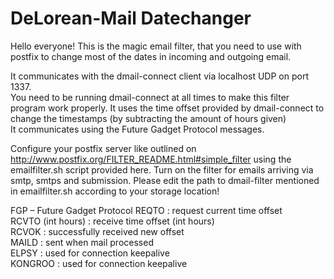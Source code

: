 # DeLorean-Mail Datechanger  

Hello everyone! This is the magic email filter, that you need to use with postfix to change most of the dates in incoming and outgoing email.

It communicates with the dmail-connect client via localhost UDP on port 1337.  
You need to be running dmail-connect at all times to make this filter program work properly. It uses the time offset provided by dmail-connect to change the timestamps (by subtracting the amount of hours given)  
It communicates using the Future Gadget Protocol messages.  

Configure your postfix server like outlined on http://www.postfix.org/FILTER_README.html#simple_filter using the emailfilter.sh script provided here. Turn on the filter for emails arriving via smtp, smtps and submission. Please edit the path to dmail-filter mentioned in emailfilter.sh according to your storage location!

FGP – Future Gadget Protocol
REQTO : request current time offset  
RCVTO (int hours) : receive time offset (int hours)  
RCVOK : successfully received new offset  
MAILD : sent when mail processed  
ELPSY : used for connection keepalive  
KONGROO : used for connection keepalive